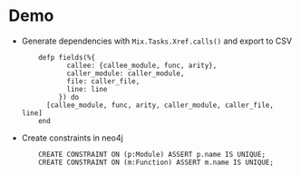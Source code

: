 <!SLIDE bullets>
# Demo

* Generate dependencies with `Mix.Tasks.Xref.calls()` and export to CSV

          defp fields(%{
                 callee: {callee_module, func, arity},
                 caller_module: caller_module,
                 file: caller_file,
                 line: line
               }) do
            [callee_module, func, arity, caller_module, caller_file, line]
          end

* Create constraints in neo4j

          CREATE CONSTRAINT ON (p:Module) ASSERT p.name IS UNIQUE;
          CREATE CONSTRAINT ON (m:Function) ASSERT m.name IS UNIQUE;



